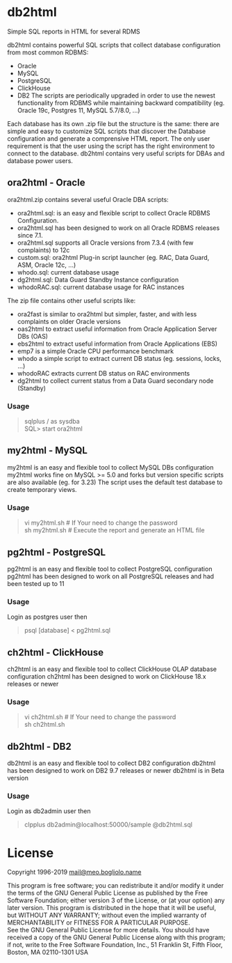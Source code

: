 # db2html
Simple SQL reports in HTML for several RDMS

db2html contains powerful SQL scripts that collect database configuration from most common RDBMS:  
* Oracle
* MySQL
* PostgreSQL
* ClickHouse
* DB2
The scripts are periodically upgraded in order to use the newest functionality from RDBMS
while maintaining backward compatibility (eg. Oracle 19c, Postgres 11, MySQL 5.7/8.0, ...)

Each database has its own .zip file but the structure is the same:
there are simple and easy to customize SQL scripts that discover
the Database configuration and generate a comprensive HTML report.
The only user requirement is that the user using the script has
the right environment to connect to the database.
db2html contains very useful scripts for DBAs and database power users.

## ora2html - Oracle
ora2html.zip contains several useful Oracle DBA scripts:
*  ora2html.sql: is an easy and flexible script to collect Oracle RDBMS Configuration.  
*  ora2html.sql has been designed to work on all Oracle RDBMS releases since 7.1.
*  ora2html.sql supports all Oracle versions from 7.3.4 (with few complaints) to 12c
*  custom.sql: ora2html Plug-in script launcher (eg. RAC, Data Guard, ASM, Oracle 12c, ...)
*  whodo.sql: current database usage
*  dg2html.sql: Data Guard Standby Instance configuration
*  whodoRAC.sql: current database usage for RAC instances


The zip file contains other useful scripts like:  
*  ora2fast is similar to ora2html but simpler, faster, and  with less complaints on older Oracle versions  
*  oas2html to extract useful information from Oracle Application Server DBs (OAS)   
*  ebs2html to extract useful information from Oracle Applications (EBS)   
*  emp7 is a simple Oracle CPU performance benchmark  
*  whodo a simple script to extract current DB status (eg. sessions, locks, ...)
*  whodoRAC extracts current DB status on RAC environments
*  dg2html to collect current status from a Data Guard secondary node (Standby)

### Usage
> sqlplus / as sysdba  
> SQL> start ora2html


## my2html - MySQL
my2html is an easy and flexible tool to collect MySQL DBs configuration
my2html works fine on MySQL >= 5.0 and forks but version specific scripts are also available (eg. for 3.23)
The script uses the default test database to create temporary views.

### Usage
> vi my2html.sh		# If Your need to change the password  
> sh my2html.sh		# Execute the report and generate an HTML file  


## pg2html - PostgreSQL
pg2html is an easy and flexible tool to collect PostgreSQL configuration
pg2html has been designed to work on all PostgreSQL releases and had been tested up to 11

### Usage
Login as postgres user then  
> psql [database] < pg2html.sql


## ch2html - ClickHouse
ch2html is an easy and flexible tool to collect ClickHouse OLAP database configuration
ch2html has been designed to work on ClickHouse 18.x releases or newer

### Usage
> vi ch2html.sh		# If Your need to change the password  
> sh ch2html.sh


## db2html - DB2
db2html is an easy and flexible tool to collect DB2 configuration
db2html has been designed to work on DB2 9.7 releases or newer
db2html is in Beta version

### Usage
Login as db2admin user then  
> clpplus db2admin@localhost:50000/sample @db2html.sql


# License
Copyright 1996-2019 mail@meo.bogliolo.name 

This program is free software; you can redistribute it and/or modify
it under the terms of the GNU General Public License as published by
the Free Software Foundation; either version 3 of the License, or
(at your option) any later version.
This program is distributed in the hope that it will be useful,
but WITHOUT ANY WARRANTY; without even the implied warranty of
MERCHANTABILITY or FITNESS FOR A PARTICULAR PURPOSE.  
See the GNU General Public License for more details.
You should have received a copy of the GNU General Public License
along with this program; if not, write to the Free Software
Foundation, Inc., 51 Franklin St, Fifth Floor, Boston, MA  02110-1301  USA